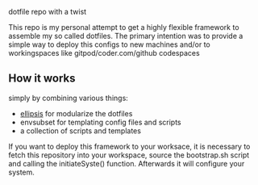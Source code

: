 dotfile repo with a twist

This repo is my personal attempt to get a highly flexible framework to assemble my so called dotfiles. The primary
intention was to provide a simple way to deploy this configs to new machines and/or to workingspaces like 
gitpod/coder.com/github codespaces

## How it works
simply by combining various things:
  * [ellipsis](https://github.com/ellipsis/ellipsis) for modularize the dotfiles
  * envsubset for templating config files and scripts
  * a collection of scripts and templates

If you want to deploy this framework to your worksace, it is necessary to fetch this repository into your workspace,
source the bootstrap.sh script and calling the initiateSyste() function. Afterwards it will configure your system.
